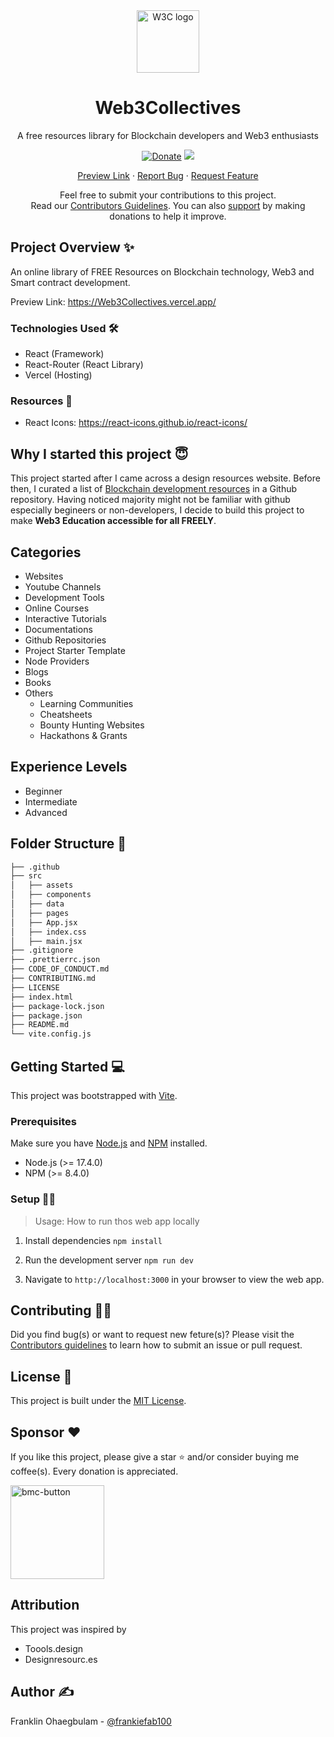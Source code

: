 <div align="center">
 <img width="100px" src="https://user-images.githubusercontent.com/46662771/183313844-91c27035-6ac0-4576-afa1-ecb731494da2.png" alt="W3C logo" />
 
 <h1>Web3Collectives</h1>
 <p>A free resources library for Blockchain developers and Web3 enthusiasts</p>
</div>

<div align="center">

[![Donate](https://brianmacdonald.github.io/Ethonate/svg/eth-donate-blue.svg)](https://brianmacdonald.github.io/Ethonate/address#0xB8195AF23faf6A80EbFB3Cf56bd01BC9Cb25B1Fc)
<a href="http://makeapullrequest.com">
<img src="https://img.shields.io/badge/PRs-welcome-brightgreen.svg?style=flat">
</a>
</div>
  
<p align="center">
    <a href="https://Web3Collectives.vercel.app">Preview Link</a>
    ·
    <a href="https://github.com/frankiefab100/Web3Collectives/issues/new/choose">Report Bug</a>
    ·
    <a href="https://github.com/frankiefab100/Web3Collectives/issues/new/choose">Request Feature</a>
</p>
  
<p align="center">Feel free to submit your contributions to this project. </br>
Read our <a href="https://github.com/frankiefab100/Web3Collectives/blob/main/CONTRIBUTING.md">Contributors Guidelines</a>. You can also <a href= "https://www.buymeacoffee.com/frankiefab100">support</a> by making donations to help it improve.</p>
 

## **Project Overview** ✨

An online library of FREE Resources on Blockchain technology, Web3 and Smart contract development.

Preview Link: <https://Web3Collectives.vercel.app/>

### **Technologies Used** 🛠

- React (Framework)
- React-Router (React Library)
- Vercel (Hosting)

### **Resources** 🎨

- React Icons: <https://react-icons.github.io/react-icons/>

## Why I started this project 😇

This project started after I came across a design resources website. Before then, I curated a list of [Blockchain development resources](https://github.com/frankiefab100/Blockchain-Development-Resources) in a Github repository.
Having noticed majority might not be familiar with github especially begineers or non-developers, I decide to build this project to make **Web3 Education accessible for all FREELY**.

## Categories

- Websites
- Youtube Channels
- Development Tools
- Online Courses
- Interactive Tutorials
- Documentations
- Github Repositories
- Project Starter Template
- Node Providers
- Blogs
- Books
- Others
  - Learning Communities
  - Cheatsheets
  - Bounty Hunting Websites
  - Hackathons & Grants

## Experience Levels

- Beginner
- Intermediate
- Advanced


## **Folder Structure** 📁

```bash
├── .github
├── src
│   ├── assets
│   ├── components
│   ├── data
│   ├── pages
│   ├── App.jsx
│   ├── index.css
│   ├── main.jsx
├── .gitignore
├── .prettierrc.json
├── CODE_OF_CONDUCT.md
├── CONTRIBUTING.md
├── LICENSE
├── index.html
├── package-lock.json
├── package.json
├── README.md
└── vite.config.js
```

## **Getting Started** 💻

This project was bootstrapped with [Vite](https://vitejs.dev).

### **Prerequisites**

Make sure you have [Node.js](https://nodejs.org/) and [NPM](https://www.npmjs.com/) installed.

- Node.js (>= 17.4.0)
- NPM (>= 8.4.0)

### **Setup** 👨‍💻

> Usage: How to run thos web app locally

1. Install dependencies
   `npm install`

2. Run the development server
   `npm run dev`

3. Navigate to `http://localhost:3000` in your browser to view the web app.

## **Contributing** 🤝🏾

Did you find bug(s) or want to request new feture(s)? Please visit the [Contributors guidelines](./CONTRIBUTING.md) to learn how to submit an issue or pull request.

## **License** 🔐

This project is built under the [MIT License](./License).

## **Sponsor** ❤

If you like this project, please give a star ⭐ and/or consider buying me coffee(s). Every donation is appreciated.

  <a href="https://www.buymeacoffee.com/frankiefab100">
    <img width="150px" alt="bmc-button" src="https://user-images.githubusercontent.com/62628408/127788747-8850d386-fc61-4fff-b18f-8c5ee597be34.png">
  </a>

## Attribution

This project was inspired by
- Toools.design
- Designresourc.es  

## **Author** ✍

Franklin Ohaegbulam - [@frankiefab100](https://twitter.com/frankiefab100)
